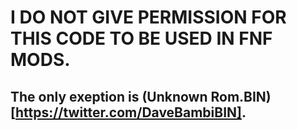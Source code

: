 # I DO NOT GIVE PERMISSION FOR THIS CODE TO BE USED IN FNF MODS.
## The only exeption is (Unknown Rom.BIN)[https://twitter.com/DaveBambiBIN].

